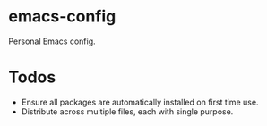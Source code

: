 # emacs-config

Personal Emacs config.

# Todos
* Ensure all packages are automatically installed on first time use.
* Distribute across multiple files, each with single purpose.
